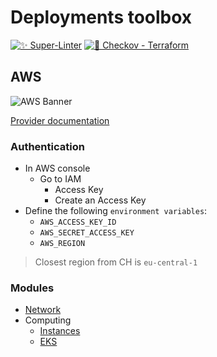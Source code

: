 # Deployments toolbox

[![✨ Super-Linter](https://github.com/DucretJe/std-deploy/actions/workflows/linter.yaml/badge.svg?branch=main)](https://github.com/DucretJe/std-deploy/actions/workflows/linter.yaml)
[![💫 Checkov - Terraform](https://github.com/DucretJe/std-deploy/actions/workflows/checkov.yaml/badge.svg?branch=main)](https://github.com/DucretJe/std-deploy/actions/workflows/checkov.yaml)

## AWS

![AWS Banner](https://cdn3.invitereferrals.com/blog/wp-content/uploads/2013/08/05055035/aws-banner-invitereferrals-min-1281x470.jpg)

[Provider documentation](https://registry.terraform.io/providers/hashicorp/aws/latest/docs)

### Authentication

* In AWS console
  * Go to IAM
    * Access Key
    * Create an Access Key
* Define the following `environment variables`:
  * `AWS_ACCESS_KEY_ID`
  * `AWS_SECRET_ACCESS_KEY`
  * `AWS_REGION`

> Closest region from CH is `eu-central-1`

### Modules

* [Network](./terraform/network/aws/README.md)
* Computing
  * [Instances](./terraform/computing/instances/aws/README.md)
  * [EKS](./terraform/computing/eks/aws/README.md)
